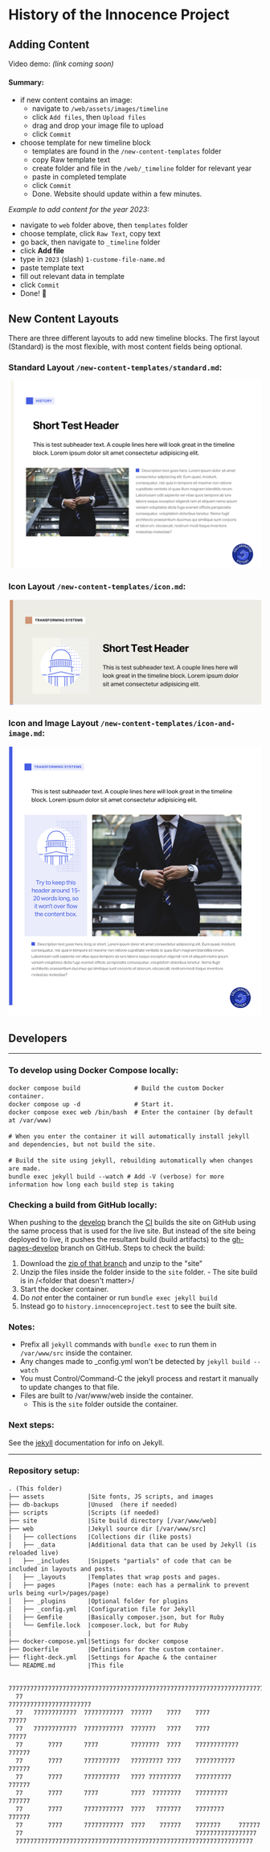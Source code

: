 # History of the Innocence Project

## Adding Content

Video demo: *(link coming soon)*

#### Summary:
- if new content contains an image:
    - navigate to `/web/assets/images/timeline`
    - click `Add files`, then `Upload files`
    - drag and drop your image file to upload
    - click `Commit`
- choose template for new timeline block
    - templates are found in the `/new-content-templates` folder
    - copy Raw template text
    - create folder and file in the `/web/_timeline` folder for relevant year
    - paste in completed template
    - click `Commit` 
    - Done. Website should update within a few minutes.

*Example to add content for the year 2023:*
- navigate to `web` folder above, then `templates` folder
- choose template, click `Raw Text`, copy text
- go back, then navigate to `_timeline` folder
- click **Add file** 
- type in `2023` (slash) `1-custome-file-name.md` 
- paste template text
- fill out relevant data in template
- click `Commit`
- Done! 👏

## New Content Layouts

There are three different layouts to add new timeline blocks. The first layout (Standard) is the most flexible, with most content fields being optional.

### Standard Layout `/new-content-templates/standard.md`:
![Standard Layout](new-content-templates/screenshot-previews/standard.png "Standard Layout screenshot")


### Icon Layout `/new-content-templates/icon.md`:
![Standard Layout](new-content-templates/screenshot-previews/icon.png "Standard Layout screenshot")


### Icon and Image Layout `/new-content-templates/icon-and-image.md`:
![Standard Layout](new-content-templates/screenshot-previews/icon-and-image.png "Standard Layout screenshot")



## Developers
---

### To develop using Docker Compose locally:
```
docker compose build               # Build the custom Docker container.
docker compose up -d               # Start it.
docker compose exec web /bin/bash  # Enter the container (by default at /var/www)

# When you enter the container it will automatically install jekyll and dependencies, but not build the site. 

# Build the site using jekyll, rebuilding automatically when changes are made.
bundle exec jekyll build --watch # Add -V (verbose) for more information how long each build step is taking
```

### Checking a build from GitHub locally:

When pushing to the [develop](https://github.com/ten7/history.innocenceproject.org/tree/develop) branch the [CI](.github/workflows/deployment.yml) builds the site on GitHub using the same process that is used for the live site. But instead of the site being deployed to live, it pushes the resultant build (build artifacts) to the [gh-pages-develop](https://github.com/ten7/history.innocenceproject.org/tree/gh-pages-develop) branch on GitHub. 
Steps to check the build:
  1. Download the [zip of that branch](https://github.com/ten7/history.innocenceproject.org/archive/refs/heads/gh-pages-develop.zip) and unzip to the "site"
  2. Unzip the files inside the folder inside to the `site` folder.
    - The site build is in <zip file>/<folder that doesn't matter>/<here>
  3. Start the docker container.
  4. Do _not_ enter the container or run `bundle exec jekyll build`
  5. Instead go to `history.innocenceproject.test` to see the built site.
  
### Notes: 
- Prefix all `jekyll` commands with `bundle exec` to run them in `/var/www/src` inside the container. 
- Any changes made to _config.yml won't be detected by `jekyll build --watch`
 - You must Control/Command-C the jekyll process and restart it manually to update changes to that file.
 - Files are built to /var/www/web inside the container. 
   - This is the `site` folder outside the container.

### Next steps:
See the [jekyll](https://jekyllrb.com/docs/) documentation for info on Jekyll.

---
### Repository setup:
```
. (This folder)       
├── assets            |Site fonts, JS scripts, and images
├── db-backups        |Unused  (here if needed)
├── scripts           |Scripts (if needed)        
├── site              |Site build directory [/var/www/web]
├── web               |Jekyll source dir [/var/www/src]
│   ├── collections   |Collections dir (like posts)
│   ├── _data         |Additional data that can be used by Jekyll (is reloaded live)
│   ├── _includes     |Snippets "partials" of code that can be included in layouts and posts.
│   ├── _layouts      |Templates that wrap posts and pages.
│   ├── pages         |Pages (note: each has a permalink to prevent urls being <url>/pages/page)
│   ├── _plugins      |Optional folder for plugins
│   ├── _config.yml   |Configuration file for Jekyll
│   ├── Gemfile       |Basically composer.json, but for Ruby
│   └── Gemfile.lock  |composer.lock, but for Ruby
│                     |
├── docker-compose.yml|Settings for docker compose
├── Dockerfile        |Definitions for the custom container.
├── flight-deck.yml   |Settings for Apache & the container
└── README.md         |This file
```

```
  7777777777777777777777777777777777777777777777777777777777777777777777777
  77                                                77777777777777777777777
  77   777777777777  77777777777  777777    7777    7777              77777
  77   777777777777  77777777777  7777777   7777    7777              77777
  77       7777      7777         77777777  7777    777777777777     777777
  77       7777      7777777777   777777777 7777    77777777777     777777
  77       7777      7777777777   7777 777777777    7777777777     777777
  77       7777      7777         7777  77777777    777777777     777777
  77       7777      77777777777  7777   7777777    77777777     777777
  77       7777      77777777777  7777    777777    7777777     777777
  77                                                77777777777777777
  777777777777777777777777777777777777777777777777777777777777777777
```
